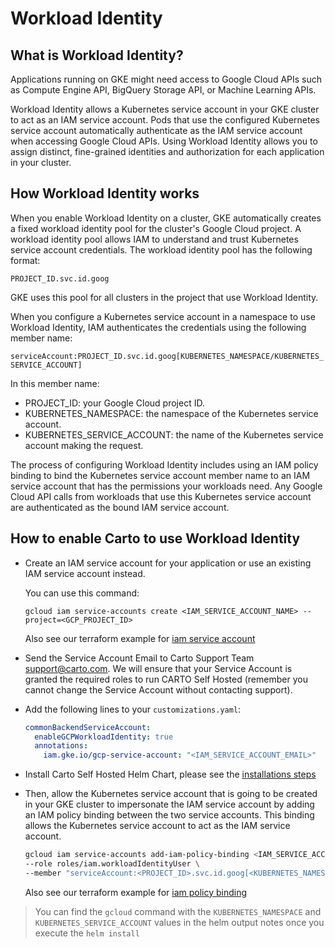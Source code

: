 # Workload Identity

## What is Workload Identity?
Applications running on GKE might need access to Google Cloud APIs such as Compute Engine API, BigQuery Storage API, or Machine Learning APIs.

Workload Identity allows a Kubernetes service account in your GKE cluster to act as an IAM service account. Pods that use the configured Kubernetes service account automatically authenticate as the IAM service account when accessing Google Cloud APIs. Using Workload Identity allows you to assign distinct, fine-grained identities and authorization for each application in your cluster.

## How Workload Identity works
When you enable Workload Identity on a cluster, GKE automatically creates a fixed workload identity pool for the cluster's Google Cloud project. A workload identity pool allows IAM to understand and trust Kubernetes service account credentials. The workload identity pool has the following format:

`PROJECT_ID.svc.id.goog`

GKE uses this pool for all clusters in the project that use Workload Identity.

When you configure a Kubernetes service account in a namespace to use Workload Identity, IAM authenticates the credentials using the following member name:

`serviceAccount:PROJECT_ID.svc.id.goog[KUBERNETES_NAMESPACE/KUBERNETES_SERVICE_ACCOUNT]`

In this member name:

- PROJECT_ID: your Google Cloud project ID.
- KUBERNETES_NAMESPACE: the namespace of the Kubernetes service account.
- KUBERNETES_SERVICE_ACCOUNT: the name of the Kubernetes service account making the request.

The process of configuring Workload Identity includes using an IAM policy binding to bind the Kubernetes service account member name to an IAM service account that has the permissions your workloads need. Any Google Cloud API calls from workloads that use this Kubernetes service account are authenticated as the bound IAM service account.

## How to enable Carto to use Workload Identity

- Create an IAM service account for your application or use an existing IAM service account instead.

  You can use this command:

  `gcloud iam service-accounts create <IAM_SERVICE_ACCOUNT_NAME> --project=<GCP_PROJECT_ID>`

  Also see our terraform example for [iam service account](https://github.com/CartoDB/carto-selfhosted/blob/master/examples/terraform/gcp/gke-autopilot.tf)

- Send the Service Account Email to Carto Support Team [support@carto.com](mailto:support@carto.com). We will ensure that your Service Account is granted the required roles to run CARTO Self Hosted (remember you cannot change the Service Account without contacting support).

- Add the following lines to your `customizations.yaml`:

  ```yaml
  commonBackendServiceAccount:
    enableGCPWorkloadIdentity: true
    annotations:
      iam.gke.io/gcp-service-account: "<IAM_SERVICE_ACCOUNT_EMAIL>"
  ```

- Install Carto Self Hosted Helm Chart, please see the [installations steps](../../README.md#installation-steps)

- Then, allow the Kubernetes service account that is going to be created in your GKE cluster to impersonate the IAM service account by adding an IAM policy binding between the two service accounts. This binding allows the Kubernetes service account to act as the IAM service account.

  ```bash
  gcloud iam service-accounts add-iam-policy-binding <IAM_SERVICE_ACCOUNT_EMAIL> \
  --role roles/iam.workloadIdentityUser \
  --member "serviceAccount:<PROJECT_ID>.svc.id.goog[<KUBERNETES_NAMESPACE>/<KUBERNETES_SERVICE_ACCOUNT>]"
  ```

  Also see our terraform example for [iam policy binding](https://github.com/CartoDB/carto-selfhosted/blob/master/examples/terraform/gcp/gke-autopilot.tf)

> You can find the `gcloud` command with the `KUBERNETES_NAMESPACE` and `KUBERNETES_SERVICE_ACCOUNT` values in the helm output notes once you execute the `helm install`
